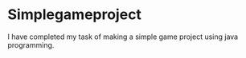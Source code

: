# Simplegameproject
 I have completed my task of making a simple game project using java programming.
